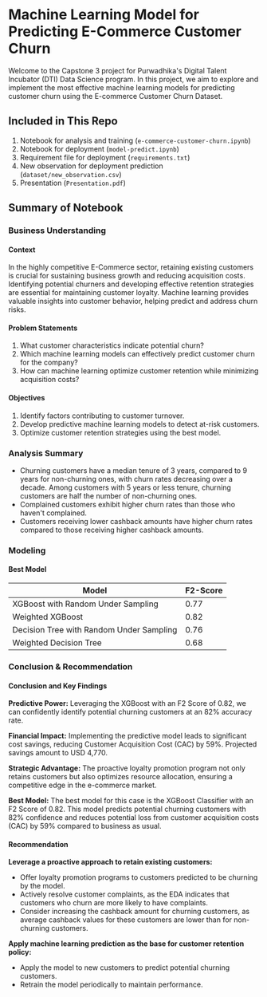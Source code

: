 # **Machine Learning Model for Predicting E-Commerce Customer Churn**

Welcome to the Capstone 3 project for Purwadhika's Digital Talent Incubator (DTI) Data Science program. In this project, we aim to explore and implement the most effective machine learning models for predicting customer churn using the E-commerce Customer Churn Dataset.

## **Included in This Repo**
1. Notebook for analysis and training (`e-commerce-customer-churn.ipynb`)
2. Notebook for deployment (`model-predict.ipynb`)
3. Requirement file for deployment (`requirements.txt`)
4. New observation for deployment prediction (`dataset/new_observation.csv`)
5. Presentation (`Presentation.pdf`)

## **Summary of Notebook**

### **Business Understanding**

#### **Context**
In the highly competitive E-Commerce sector, retaining existing customers is crucial for sustaining business growth and reducing acquisition costs. Identifying potential churners and developing effective retention strategies are essential for maintaining customer loyalty. Machine learning provides valuable insights into customer behavior, helping predict and address churn risks.

#### **Problem Statements**
1. What customer characteristics indicate potential churn?
2. Which machine learning models can effectively predict customer churn for the company?
3. How can machine learning optimize customer retention while minimizing acquisition costs?

#### **Objectives**
1. Identify factors contributing to customer turnover.
2. Develop predictive machine learning models to detect at-risk customers.
3. Optimize customer retention strategies using the best model.

### **Analysis Summary**
- Churning customers have a median tenure of 3 years, compared to 9 years for non-churning ones, with churn rates decreasing over a decade. Among customers with 5 years or less tenure, churning customers are half the number of non-churning ones.
- Complained customers exhibit higher churn rates than those who haven't complained.
- Customers receiving lower cashback amounts have higher churn rates compared to those receiving higher cashback amounts.

### **Modeling**

#### **Best Model**
| Model                                         | F2-Score |
|-----------------------------------------------|----------|
| XGBoost with Random Under Sampling            | 0.77     |
| Weighted XGBoost                              | 0.82     |
| Decision Tree with Random Under Sampling      | 0.76     |
| Weighted Decision Tree                        | 0.68     |

### **Conclusion & Recommendation**

#### **Conclusion and Key Findings**

**Predictive Power:** Leveraging the XGBoost with an F2 Score of 0.82, we can confidently identify potential churning customers at an 82% accuracy rate.

**Financial Impact:** Implementing the predictive model leads to significant cost savings, reducing Customer Acquisition Cost (CAC) by 59%. Projected savings amount to USD 4,770.

**Strategic Advantage:** The proactive loyalty promotion program not only retains customers but also optimizes resource allocation, ensuring a competitive edge in the e-commerce market.

**Best Model:** The best model for this case is the XGBoost Classifier with an F2 Score of 0.82. This model predicts potential churning customers with 82% confidence and reduces potential loss from customer acquisition costs (CAC) by 59% compared to business as usual.

#### **Recommendation**

**Leverage a proactive approach to retain existing customers:**
- Offer loyalty promotion programs to customers predicted to be churning by the model.
- Actively resolve customer complaints, as the EDA indicates that customers who churn are more likely to have complaints.
- Consider increasing the cashback amount for churning customers, as average cashback values for these customers are lower than for non-churning customers.

**Apply machine learning prediction as the base for customer retention policy:**
- Apply the model to new customers to predict potential churning customers.
- Retrain the model periodically to maintain performance.
